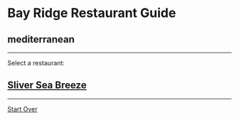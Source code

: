 # Bay Ridge Restaurant Guide
## mediterranean 
---

Select a restaurant:
## [Sliver Sea Breeze](http://www.sliverseabreeze.com)

---
[Start Over](../home.md)


